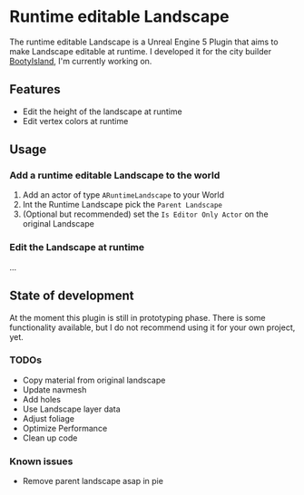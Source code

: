# Runtime editable Landscape

The runtime editable Landscape is a Unreal Engine 5 Plugin that aims to make Landscape editable at runtime. I developed it for the city builder [BootyIsland](https://bootyisland.itch.io/bootyisland), I'm currently working on.

## Features

* Edit the height of the landscape at runtime
* Edit vertex colors at runtime

## Usage

### Add a runtime editable Landscape to the world
1. Add an actor of type `ARuntimeLandscape` to your World
2. Int the Runtime Landscape pick the `Parent Landscape`
3. (Optional but recommended) set the `Is Editor Only Actor` on the original Landscape

### Edit the Landscape at runtime
...

## State of development

At the moment this plugin is still in prototyping phase. There is some functionality available, but I do not recommend using it for your own project, yet.

### TODOs

* Copy material from original landscape
* Update navmesh
* Add holes
* Use Landscape layer data
* Adjust foliage
* Optimize Performance
* Clean up code

### Known issues

* Remove parent landscape asap in pie
